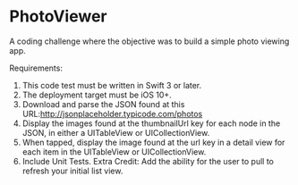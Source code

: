 # PhotoViewer

A coding challenge where the objective was to build a simple photo viewing app.

Requirements:
1. This code test must be written in Swift 3 or later.
2. The deployment target must be iOS 10+.
3. Download and parse the JSON found at this URL:http://jsonplaceholder.typicode.com/photos
4. Display the images found at the thumbnailUrl key for each node in the JSON, in either a UITableView or UICollectionView.
5. When tapped, display the image found at the url key in a detail view for each item in the UITableView or UICollectionView.
6. Include Unit Tests.
Extra Credit: Add the ability for the user to pull to refresh your initial list view.
